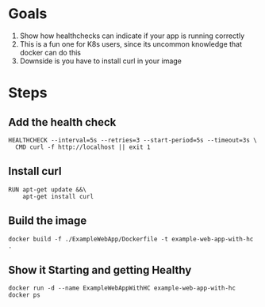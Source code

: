 # Goals
1) Show how healthchecks can indicate if your app is running correctly
2) This is a fun one for K8s users, since its uncommon knowledge that docker can do this
3) Downside is you have to install curl in your image

# Steps


## Add the health check
```
HEALTHCHECK --interval=5s --retries=3 --start-period=5s --timeout=3s \
  CMD curl -f http://localhost || exit 1
```

## Install curl
```
RUN apt-get update &&\
    apt-get install curl
```


## Build the image
```
docker build -f ./ExampleWebApp/Dockerfile -t example-web-app-with-hc .
```

## Show it Starting and getting Healthy
```
docker run -d --name ExampleWebAppWithHC example-web-app-with-hc
docker ps
```
